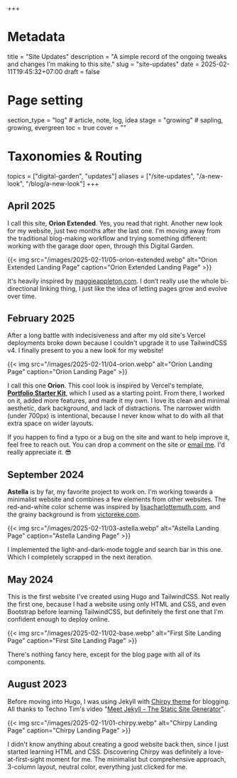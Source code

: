 +++
# Metadata
title = "Site Updates"
description = "A simple record of the ongoing tweaks and changes I’m making to this site."
slug = "site-updates"
date = 2025-02-11T19:45:32+07:00
draft = false

# Page setting
section_type = "log" # article, note, log, idea
stage = "growing" # sapling, growing, evergreen
toc = true
cover = ""

# Taxonomies & Routing
topics = ["digital-garden", "updates"]
aliases = ["/site-updates", "/a-new-look", "/blog/a-new-look"]
+++

## April 2025

I call this site, **Orion Extended**. Yes, you read that right. Another new look for my website, just two months after the last one. I'm moving away from the traditional blog-making workflow and trying something different: working with the garage door open, through this Digital Garden.

{{< img src="/images/2025-02-11/05-orion-extended.webp" alt="Orion Extended Landing Page" caption="Orion Extended Landing Page" >}}

It's heavily inspired by [maggieappleton.com]. I don’t really use the whole bi-directional linking thing, I just like the idea of letting pages grow and evolve over time.

[maggieappleton.com]: https://maggieappleton.com/

## February 2025

After a long battle with indecisiveness and after my old site's Vercel deployments broke down because I couldn't upgrade it to use TailwindCSS v4. I finally present to you a new look for my website!

{{< img src="/images/2025-02-11/04-orion.webp" alt="Orion Landing Page" caption="Orion Landing Page" >}}

I call this one **Orion**. This cool look is inspired by Vercel's template, **[Portfolio Starter Kit]**, which I used as a starting point. From there, I worked on it, added more features, and made it my own. I love its clean and minimal aesthetic, dark background, and lack of distractions. The narrower width (under 700px) is intentional, because I never know what to do with all that extra space on wider layouts.

If you happen to find a typo or a bug on the site and want to help improve it, feel free to reach out. You can drop a comment on the site or [email me][email me]. I'd really appreciate it. 😎

[Portfolio Starter Kit]: https://vercel.com/templates/next.js/portfolio-starter-kit
[email me]: mailto:pradhana.odhy@gmail.com

## September 2024

**Astella** is by far, my favorite project to work on. I'm working towards a minimalist website and combines a few elements from other websites. The red-and-white color scheme was inspired by [lisacharlottemuth.com], and the grainy background is from [victoreke.com].

{{< img src="/images/2025-02-11/03-astella.webp" alt="Astella Landing Page" caption="Astella Landing Page" >}}

I implemented the light-and-dark-mode toggle and search bar in this one. Which I completely scrapped in the next iteration.

[lisacharlottemuth.com]: https://lisacharlottemuth.com/
[victoreke.com]: https://victoreke.com/

## May 2024

This is the first website I've created using Hugo and TailwindCSS. Not really the first one, because I had a website using only HTML and CSS, and even Bootstrap before learning TailwindCSS, but definitely the first one that I'm confident enough to deploy online.

{{< img src="/images/2025-02-11/02-base.webp" alt="First Site Landing Page" caption="First Site Landing Page" >}}

There's nothing fancy here, except for the blog page with all of its components.

## August 2023

Before moving into Hugo, I was using Jekyll with [Chirpy theme] for blogging. All thanks to Techno Tim's video "[Meet Jekyll - The Static Site Generator]".

{{< img src="/images/2025-02-11/01-chirpy.webp" alt="Chirpy Landing Page" caption="Chirpy Landing Page" >}}

I didn't know anything about creating a good website back then, since I just started learning HTML and CSS. Discovering Chirpy was definitely a love-at-first-sight moment for me. The minimalist but comprehensive approach, 3-column layout, neutral color, everything just clicked for me.

[Chirpy theme]: https://github.com/cotes2020/jekyll-theme-chirpy
[Meet Jekyll - The Static Site Generator]: https://www.youtube.com/watch?v=F8iOU1ci19Q
